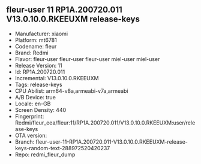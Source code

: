 ## fleur-user 11 RP1A.200720.011 V13.0.10.0.RKEEUXM release-keys
- Manufacturer: xiaomi
- Platform: mt6781
- Codename: fleur
- Brand: Redmi
- Flavor: fleur-user
fleur-user
fleur-user
miel-user
miel-user
- Release Version: 11
- Id: RP1A.200720.011
- Incremental: V13.0.10.0.RKEEUXM
- Tags: release-keys
- CPU Abilist: arm64-v8a,armeabi-v7a,armeabi
- A/B Device: true
- Locale: en-GB
- Screen Density: 440
- Fingerprint: Redmi/fleur_eea/fleur:11/RP1A.200720.011/V13.0.10.0.RKEEUXM:user/release-keys
- OTA version: 
- Branch: fleur-user-11-RP1A.200720.011-V13.0.10.0.RKEEUXM-release-keys-random-text-288972520420237
- Repo: redmi_fleur_dump
